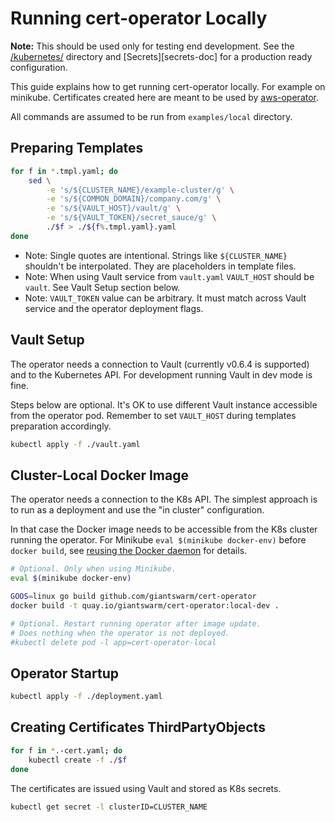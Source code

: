# Running cert-operator Locally

**Note:** This should be used only for testing end development. See the
[/kubernetes/][kubernetes-dir] directory and [Secrets][secrets-doc] for
a production ready configuration.

[kubernetes-dir]: https://github.com/giantswarm/cert-operator/tree/master/kubernetes
[secrests-doc]: https://github.com/giantswarm/cert-operator#secrets

This guide explains how to get running cert-operator locally. For example on
minikube. Certificates created here are meant to be used by [aws-operator].

All commands are assumed to be run from `examples/local` directory.

[aws-operator]: https://github.com/giantswarm/aws-operator

## Preparing Templates

```bash
for f in *.tmpl.yaml; do
    sed \
        -e 's/${CLUSTER_NAME}/example-cluster/g' \
        -e 's/${COMMON_DOMAIN}/company.com/g' \
        -e 's/${VAULT_HOST}/vault/g' \
        -e 's/${VAULT_TOKEN}/secret_sauce/g' \
        ./$f > ./${f%.tmpl.yaml}.yaml
done
```

- Note: Single quotes are intentional. Strings like `${CLUSTER_NAME}` shouldn't
  be interpolated. They are placeholders in template files.
- Note: When using Vault service from `vault.yaml` `VAULT_HOST` should be
  `vault`. See Vault Setup section below.
- Note: `VAULT_TOKEN` value can be arbitrary. It must match across Vault
  service and the operator deployment flags.

## Vault Setup

The operator needs a connection to Vault (currently v0.6.4 is supported) and to
the Kubernetes API. For development running Vault in dev mode is fine.

Steps below are optional. It's OK to use different Vault instance accessible
from the operator pod. Remember to set `VAULT_HOST` during templates
preparation accordingly. 

```bash
kubectl apply -f ./vault.yaml
```

## Cluster-Local Docker Image

The operator needs a connection to the K8s API. The simplest approach is to run
as a deployment and use the "in cluster" configuration.

In that case the Docker image needs to be accessible from the K8s cluster
running the operator. For Minikube `eval $(minikube docker-env)` before `docker
build`, see [reusing the Docker daemon] for details.

[reusing the docker daemon]: https://github.com/kubernetes/minikube/blob/master/docs/reusing_the_docker_daemon.md 

```bash
# Optional. Only when using Minikube.
eval $(minikube docker-env)

GOOS=linux go build github.com/giantswarm/cert-operator
docker build -t quay.io/giantswarm/cert-operator:local-dev .

# Optional. Restart running operator after image update.
# Does nothing when the operator is not deployed.
#kubectl delete pod -l app=cert-operator-local
```

## Operator Startup

```bash
kubectl apply -f ./deployment.yaml
```

## Creating Certificates ThirdPartyObjects

```bash
for f in *.-cert.yaml; do
    kubectl create -f ./$f
done
```

The certificates are issued using Vault and stored as K8s secrets.

```bash
kubectl get secret -l clusterID=CLUSTER_NAME
```
